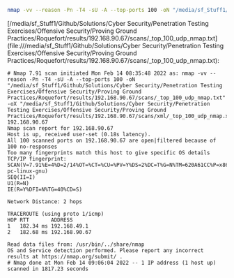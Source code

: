 ```bash
nmap -vv --reason -Pn -T4 -sU -A --top-ports 100 -oN "/media/sf_Stuff1/Github/Solutions/Cyber Security/Penetration Testing Exercises/Offensive Security/Proving Ground Practices/Roquefort/results/192.168.90.67/scans/_top_100_udp_nmap.txt" -oX "/media/sf_Stuff1/Github/Solutions/Cyber Security/Penetration Testing Exercises/Offensive Security/Proving Ground Practices/Roquefort/results/192.168.90.67/scans/xml/_top_100_udp_nmap.xml" 192.168.90.67
```

[/media/sf_Stuff1/Github/Solutions/Cyber Security/Penetration Testing Exercises/Offensive Security/Proving Ground Practices/Roquefort/results/192.168.90.67/scans/_top_100_udp_nmap.txt](file:///media/sf_Stuff1/Github/Solutions/Cyber Security/Penetration Testing Exercises/Offensive Security/Proving Ground Practices/Roquefort/results/192.168.90.67/scans/_top_100_udp_nmap.txt):

```
# Nmap 7.91 scan initiated Mon Feb 14 08:35:48 2022 as: nmap -vv --reason -Pn -T4 -sU -A --top-ports 100 -oN "/media/sf_Stuff1/Github/Solutions/Cyber Security/Penetration Testing Exercises/Offensive Security/Proving Ground Practices/Roquefort/results/192.168.90.67/scans/_top_100_udp_nmap.txt" -oX "/media/sf_Stuff1/Github/Solutions/Cyber Security/Penetration Testing Exercises/Offensive Security/Proving Ground Practices/Roquefort/results/192.168.90.67/scans/xml/_top_100_udp_nmap.xml" 192.168.90.67
Nmap scan report for 192.168.90.67
Host is up, received user-set (0.18s latency).
All 100 scanned ports on 192.168.90.67 are open|filtered because of 100 no-responses
Too many fingerprints match this host to give specific OS details
TCP/IP fingerprint:
SCAN(V=7.91%E=4%D=2/14%OT=%CT=%CU=%PV=Y%DS=2%DC=T%G=N%TM=620A61CC%P=x86_64-pc-linux-gnu)
SEQ(II=I)
U1(R=N)
IE(R=Y%DFI=N%TG=40%CD=S)

Network Distance: 2 hops

TRACEROUTE (using proto 1/icmp)
HOP RTT       ADDRESS
1   182.34 ms 192.168.49.1
2   182.68 ms 192.168.90.67

Read data files from: /usr/bin/../share/nmap
OS and Service detection performed. Please report any incorrect results at https://nmap.org/submit/ .
# Nmap done at Mon Feb 14 09:06:04 2022 -- 1 IP address (1 host up) scanned in 1817.23 seconds

```

